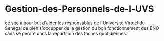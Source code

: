 # Gestion-des-Personnels-de-l-UVS
ce site a pour but d'aider les responsables de l'Universite Virtuel du Senegal
de bien s'occupper de la gestion du bon fonctionnement des ENO sans se perdre dans la repartition des taches quotidiennes.
